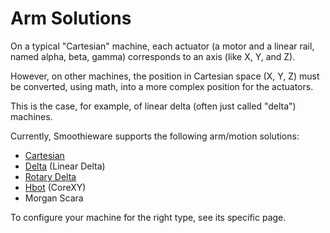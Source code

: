 
# Arm Solutions

On a typical "Cartesian" machine, each actuator (a motor and a linear rail, named alpha, beta, gamma) corresponds to an axis (like X, Y, and Z).

However, on other machines, the position in Cartesian space (X, Y, Z) must be converted, using math, into a more complex position for the actuators.

This is the case, for example, of linear delta (often just called "delta") machines.

Currently, Smoothieware supports the following arm/motion solutions:

- [Cartesian](cartesian.md)
- [Delta](delta.md) (Linear Delta)
- [Rotary Delta](rotary-delta.md)
- [Hbot](hbot.md) (CoreXY)
- Morgan Scara

To configure your machine for the right type, see its specific page.

